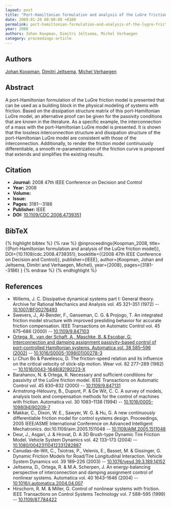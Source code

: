 ```yaml
---
layout: post
title: "Port-Hamiltonian formulation and analysis of the LuGre friction model"
date: 2009-01-20 00:00:00 +0100
permalink: port-hamiltonian-formulation-and-analysis-of-the-lugre-friction-model
year: 2008
authors: Johan Koopman, Dimitri Jeltsema, Michel Verhaegen
category: proceedings-article
---
```

 
## Authors
[Johan Koopman](authors/johan-koopman), [Dimitri Jeltsema](authors/dimitri-jeltsema), [Michel Verhaegen](authors/michel-verhaegen)
 
## Abstract
A port-Hamiltonian formulation of the LuGre friction model is presented that can be used as a building block in the physical modeling of systems with friction. Based on the dissipation structure matrix of this port-Hamiltonian LuGre model, an alternative proof can be given for the passivity conditions that are known in the literature. As a specific example, the interconnection of a mass with the port-Hamiltonian LuGre model is presented. It is shown that the lossless interconnection structure and dissipation structure of the port-Hamiltonian LuGre model are consistent with those of the interconnection. Additionally, to render the friction model continuously differentiable, a smooth re-parametrization of the friction curve is proposed that extends and simplifies the existing results.
 
## Citation
- **Journal:** 2008 47th IEEE Conference on Decision and Control
- **Year:** 2008
- **Volume:** 
- **Issue:** 
- **Pages:** 3181--3186
- **Publisher:** IEEE
- **DOI:** [10.1109/CDC.2008.4739351](https://doi.org/10.1109/CDC.2008.4739351)
 
## BibTeX
{% highlight bibtex %}
{% raw %}
@inproceedings{Koopman_2008,
  title={{Port-Hamiltonian formulation and analysis of the LuGre friction model}},
  DOI={10.1109/cdc.2008.4739351},
  booktitle={{2008 47th IEEE Conference on Decision and Control}},
  publisher={IEEE},
  author={Koopman, Johan and Jeltsema, Dimitri and Verhaegen, Michel},
  year={2008},
  pages={3181--3186}
}
{% endraw %}
{% endhighlight %}
 
## References
- Willems, J. C. Dissipative dynamical systems part I: General theory. Archive for Rational Mechanics and Analysis vol. 45 321–351 (1972) -- [10.1007/BF00276493](https://doi.org/10.1007/BF00276493)
- Swevers, J., Al-Bender, F., Ganseman, C. G. & Projogo, T. An integrated friction model structure with improved presliding behavior for accurate friction compensation. IEEE Transactions on Automatic Control vol. 45 675–686 (2000) -- [10.1109/9.847103](https://doi.org/10.1109/9.847103)
- [Ortega, R., van der Schaft, A., Maschke, B. & Escobar, G. Interconnection and damping assignment passivity-based control of port-controlled Hamiltonian systems. Automatica vol. 38 585–596 (2002)](interconnection-and-damping-assignment-passivity-based-control-of-port-controlled-hamiltonian-systems) -- [10.1016/S0005-1098(01)00278-3](https://doi.org/10.1016/S0005-1098(01)00278-3)
- Li Chun Bo & Pavelescu, D. The friction-speed relation and its influence on the critical velocity of stick-slip motion. Wear vol. 82 277–289 (1982) -- [10.1016/0043-1648(82)90223-X](https://doi.org/10.1016/0043-1648(82)90223-X)
- Barahanov, N. & Ortega, R. Necessary and sufficient conditions for passivity of the LuGre friction model. IEEE Transactions on Automatic Control vol. 45 830–832 (2000) -- [10.1109/9.847131](https://doi.org/10.1109/9.847131)
- Armstrong-Hélouvry, B., Dupont, P. & De Wit, C. C. A survey of models, analysis tools and compensation methods for the control of machines with friction. Automatica vol. 30 1083–1138 (1994) -- [10.1016/0005-1098(94)90209-7](https://doi.org/10.1016/0005-1098(94)90209-7)
- Makkar, C., Dixon, W. E., Sawyer, W. G. & Hu, G. A new continuously differentiable friction model for control systems design. Proceedings, 2005 IEEE/ASME International Conference on Advanced Intelligent Mechatronics. doi:10.1109/aim.2005.1511048 -- [10.1109/AIM.2005.1511048](https://doi.org/10.1109/AIM.2005.1511048)
- Deur, J., Asgari, J. & Hrovat, D. A 3D Brush-type Dynamic Tire Friction Model. Vehicle System Dynamics vol. 42 133–173 (2004) -- [10.1080/00423110412331282887](https://doi.org/10.1080/00423110412331282887)
- Canudas-de-Wit, C., Tsiotras, P., Velenis, E., Basset, M. & Gissinger, G. Dynamic Friction Models for Road/Tire Longitudinal Interaction. Vehicle System Dynamics vol. 39 189–226 (2003) -- [10.1076/vesd.39.3.189.14152](https://doi.org/10.1076/vesd.39.3.189.14152)
- Jeltsema, D., Ortega, R. & M.A. Scherpen, J. An energy-balancing perspective of interconnection and damping assignment control of nonlinear systems. Automatica vol. 40 1643–1646 (2004) -- [10.1016/j.automatica.2004.04.007](https://doi.org/10.1016/j.automatica.2004.04.007)
- Hirschorn, R. M. & Miller, G. Control of nonlinear systems with friction. IEEE Transactions on Control Systems Technology vol. 7 588–595 (1999) -- [10.1109/87.784422](https://doi.org/10.1109/87.784422)

